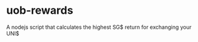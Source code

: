 uob-rewards
===========

A nodejs script that calculates the highest SG$ return for exchanging your UNI$
